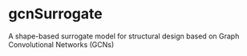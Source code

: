 # gcnSurrogate

A shape-based surrogate model for structural design based on Graph Convolutional Networks (GCNs)